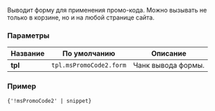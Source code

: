 Выводит форму для применения промо-кода. Можно вызывать не только в корзине, но и на любой странице сайта.

### Параметры

Название					| По умолчанию									| Описание
----------------------------|-----------------------------------------------|------------------------------------------------------------------------------------------
**tpl**		         	    | `tpl.msPromoCode2.form`        			    | Чанк вывода формы.

### Пример

```html
{'!msPromoCode2' | snippet}
```
